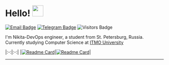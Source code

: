 # Hello! <img src="https://media1.giphy.com/media/alx4TtaDYyLE6S5Jem/giphy.gif?cid=ecf05e47nkmg3t8fa62rml2sjew7eb4bkyj49b6pzcvytxrn&rid=giphy.gif&ct=s" width="35px">

[![Email Badge](https://img.shields.io/badge/-Email-lightblue?style=flat-square&logo=Outlook&logoColor=white&link=mailto:bahilinnikita04@mail.ru)](mailto:bahilinnikita04@mail.ru)
[![Telegram Badge](https://img.shields.io/badge/-Telegram-0088cc?style=flat-square&labelColor=0088cc&logo=telegram&logoColor=white&link=https://t.me/bakhilin)](https://t.me/bakhilin)
![Visitors Badge](https://komarev.com/ghpvc/?username=bakhilin&style=flat-square&label=Visitors)

<p>

  I'm Nikita-DevOps engineer, a student from St. Petersburg, Russia.  
  Currently studying Computer Science at [ITMO University](https://itmo.ru)  

</p>

|:-:|:-:|
|[![Readme Card](https://github-readme-stats.vercel.app/api/pin/?username=bakhilin&theme=react&repo=Portfolio)](https://github.com/bakhilin/Portfolio)|[![Readme Card](https://github-readme-stats.vercel.app/api/pin/?username=bakhilin&theme=react&repo=auth-golang)](https://github.com/worthant/auth-golang)|

---

